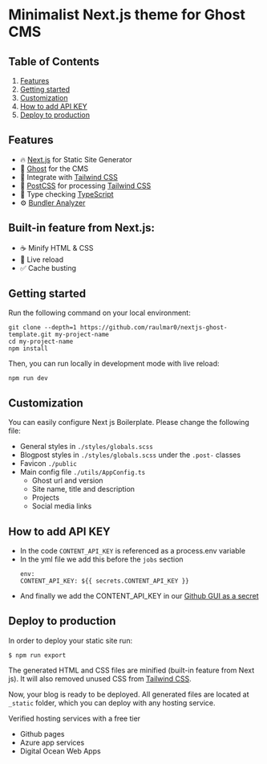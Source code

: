 # Minimalist Next.js theme for Ghost CMS 

##  Table of Contents
1. [Features](#Features)
2. [Getting started](#getting-started)
3. [Customization](#customization)
3. [How to add API KEY](#how-to-add-api-key)
3. [Deploy to production](#deploy-to-production)


## Features

- 🔥 [Next.js](https://nextjs.org) for Static Site Generator
- 👻 [Ghost](https://ghost.org/) for the CMS
- 🎨 Integrate with [Tailwind CSS](https://tailwindcss.com)
- 💅 [PostCSS](https://postcss.org) for processing [Tailwind CSS](https://tailwindcss.com)
- 🎉 Type checking [TypeScript](https://www.typescriptlang.org)
- ⚙️ [Bundler Analyzer](https://www.npmjs.com/package/@next/bundle-analyzer)

## Built-in feature from Next.js:

- ☕ Minify HTML & CSS
- 💨 Live reload
- ✅ Cache busting


## Getting started

Run the following command on your local environment:

```
git clone --depth=1 https://github.com/raulmar0/nextjs-ghost-template.git my-project-name
cd my-project-name
npm install
```

Then, you can run locally in development mode with live reload:

```
npm run dev
```

## Customization

You can easily configure Next js Boilerplate. Please change the following file:

- General styles in `./styles/globals.scss`
- Blogpost styles in `./styles/globals.scss` under the `.post-` classes
- Favicon `./public`
- Main config file `./utils/AppConfig.ts`
  - Ghost url and version
  - Site name, title and description
  - Projects
  - Social media links

## How to add API KEY

- In the code `CONTENT_API_KEY` is referenced as a process.env variable
- In the yml file we add this before the `jobs` section
  ``` 
  env:
  CONTENT_API_KEY: ${{ secrets.CONTENT_API_KEY }}
  ```
- And finally we add the CONTENT_API_KEY in our [Github GUI as a secret](https://docs.github.com/es/actions/security-guides/encrypted-secrets)

## Deploy to production

In order to deploy your static site run:

```
$ npm run export
```

The generated HTML and CSS files are minified (built-in feature from Next js). It will also removed unused CSS from [Tailwind CSS](https://tailwindcss.com).

Now, your blog is ready to be deployed. All generated files are located at `_static` folder, which you can deploy with any hosting service.

Verified hosting services with a free tier
- Github pages
- Azure app services
- Digital Ocean Web Apps
